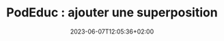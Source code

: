 ---
title: "PodEduc : ajouter une superposition"
date: 2023-06-07T12:05:36+02:00
draft: false
urlvideo: "https://podeduc.apps.education.fr/video/0055-ajouter-une-superposition"
pdf: "TutoPdf_CompleterUneVideo.pdf"
poidspdf: "4,51 Mo"
icone: "bi bi-file-text"
---